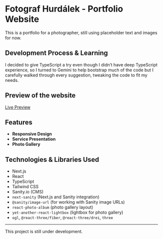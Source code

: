# Fotograf Hurdálek - Portfolio Website

This is a portfolio for a photographer, still using placeholder text and images for now.

## Development Process & Learning

I decided to give TypeScript a try even though I didn’t have deep TypeScript experience, so I turned to Gemini to help bootstrap much of the code but I carefully walked through every suggestion, tweaking the code to fit my needs.

## Preview of the website

[Live Preview](https://fotograf-hurdalek-6ywz.vercel.app/)

## Features

- **Responsive Design**
- **Service Presentation**
- **Photo Gallery**

## Technologies & Libraries Used

- Next.js
- React
- TypeScript
- Tailwind CSS
- Sanity.io (CMS)
- `next-sanity` (Next.js and Sanity integration)
- `@sanity/image-url` (for working with Sanity image URLs)
- `react-photo-album` (photo gallery layout)
- `yet-another-react-lightbox` (lightbox for photo gallery)
- `ogl`, `@react-three/fiber`, `@react-three/drei`, `three`

---

This project is still under development.
